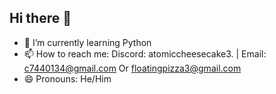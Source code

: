 ## Hi there 👋

- 🌱 I’m currently learning Python
- 📫 How to reach me: Discord: atomiccheesecake3. | Email: c7440134@gmail.com Or floatingpizza3@gmail.com
- 😄 Pronouns: He/Him
